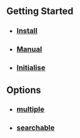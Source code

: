 ## Getting Started
* ### [Install](https://github.com/Mobius1/Selectr/wiki/Getting-Started#install-with-bower)
* ### [Manual](https://github.com/Mobius1/Selectr/wiki/Getting-Started#manual-installation)
* ### [Initialise](https://github.com/Mobius1/Selectr/wiki/Getting-Started#initialisation)

## Options
* ### [multiple](https://github.com/Mobius1/Selectr/wiki/Options#multiple)
* ### [searchable](https://github.com/Mobius1/Selectr/wiki/Options#searchable-bool)